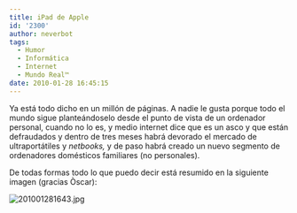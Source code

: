 ```yaml
---
title: iPad de Apple
id: '2300'
author: neverbot
tags:
  - Humor
  - Informática
  - Internet
  - Mundo Real™
date: 2010-01-28 16:45:15
---
```


Ya está todo dicho en un millón de páginas. A nadie le gusta porque todo el mundo sigue planteándoselo desde el punto de vista de un ordenador personal, cuando no lo es, y medio internet dice que es un asco y que están defraudados y dentro de tres meses habrá devorado el mercado de ultraportátiles y _netbooks,_ y de paso habrá creado un nuevo segmento de ordenadores domésticos familiares (no personales).

De todas formas todo lo que puedo decir está resumido en la siguiente imagen (gracias Òscar):

![201001281643.jpg](./201001281643.jpg)